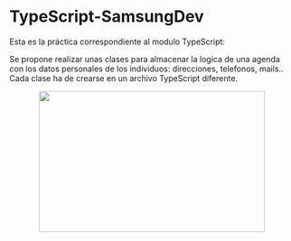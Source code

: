 # TypeScript-SamsungDev

Esta es la práctica correspondiente al modulo TypeScript:

Se propone realizar unas clases para almacenar la logica de una agenda con los datos personales de los individuos: direcciones, telefonos, mails.. Cada clase ha de crearse en un archivo TypeScript diferente.

<p align="center">
 <img src="https://i.imgur.com/Ni8OaWs.png" width="400" height="250">
</p>